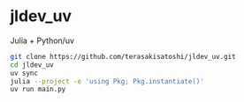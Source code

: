 # jldev_uv
Julia + Python/uv

```sh
git clone https://github.com/terasakisatoshi/jldev_uv.git
cd jldev_uv
uv sync
julia --project -e 'using Pkg; Pkg.instantiate()'
uv run main.py
```

